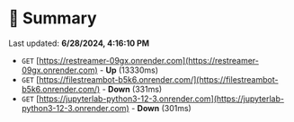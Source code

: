 # 📖 Summary
Last updated: **6/28/2024, 4:16:10 PM**

- `GET` [https://restreamer-09gx.onrender.com](https://restreamer-09gx.onrender.com) - **Up** (13330ms)
- `GET` [https://filestreambot-b5k6.onrender.com/](https://filestreambot-b5k6.onrender.com/) - **Down** (331ms)
- `GET` [https://jupyterlab-python3-12-3.onrender.com](https://jupyterlab-python3-12-3.onrender.com) - **Down** (301ms)
